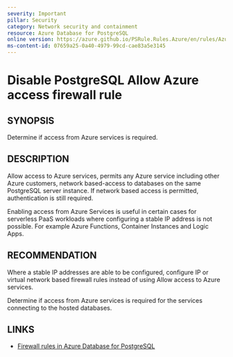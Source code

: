 ```yaml
---
severity: Important
pillar: Security
category: Network security and containment
resource: Azure Database for PostgreSQL
online version: https://azure.github.io/PSRule.Rules.Azure/en/rules/Azure.PostgreSQL.AllowAzureAccess/
ms-content-id: 07659a25-0a40-4979-99cd-cae83a5e3145
---
```


# Disable PostgreSQL Allow Azure access firewall rule

## SYNOPSIS

Determine if access from Azure services is required.

## DESCRIPTION

Allow access to Azure services, permits any Azure service including other Azure customers, network based-access to databases on the same PostgreSQL server instance.
If network based access is permitted, authentication is still required.

Enabling access from Azure Services is useful in certain cases for serverless PaaS workloads where configuring a stable IP address is not possible.
For example Azure Functions, Container Instances and Logic Apps.

## RECOMMENDATION

Where a stable IP addresses are able to be configured, configure IP or virtual network based firewall rules instead of using Allow access to Azure services.

Determine if access from Azure services is required for the services connecting to the hosted databases.

## LINKS

- [Firewall rules in Azure Database for PostgreSQL](https://learn.microsoft.com/azure/postgresql/concepts-firewall-rules#connecting-from-azure)
